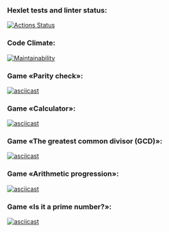 ### Hexlet tests and linter status:
[![Actions Status](https://github.com/AllaAverina/frontend-project-44/actions/workflows/hexlet-check.yml/badge.svg)](https://github.com/AllaAverina/frontend-project-44/actions)
### Code Climate:
[![Maintainability](https://api.codeclimate.com/v1/badges/7545d94e67fb83fc6605/maintainability)](https://codeclimate.com/github/AllaAverina/frontend-project-44/maintainability)

### Game «Parity check»:
[![asciicast](https://asciinema.org/a/LmrrR7zAW444IdnZTb6zuHV4A.svg)](https://asciinema.org/a/LmrrR7zAW444IdnZTb6zuHV4A)

### Game «Calculator»:
[![asciicast](https://asciinema.org/a/tDm902egOQWW43uD5BHAxf8q1.svg)](https://asciinema.org/a/tDm902egOQWW43uD5BHAxf8q1)

### Game «The greatest common divisor (GCD)»:
[![asciicast](https://asciinema.org/a/1zLzomU5QNEo0Ajl9kQmfyUGJ.svg)](https://asciinema.org/a/1zLzomU5QNEo0Ajl9kQmfyUGJ)

### Game «Arithmetic progression»:
[![asciicast](https://asciinema.org/a/qcoqQbqLUVbfodqL20vdWtf9l.svg)](https://asciinema.org/a/qcoqQbqLUVbfodqL20vdWtf9l)

### Game «Is it a prime number?»:
[![asciicast](https://asciinema.org/a/QwROHad1Lf8rrRqbNiVRR4z47.svg)](https://asciinema.org/a/QwROHad1Lf8rrRqbNiVRR4z47)